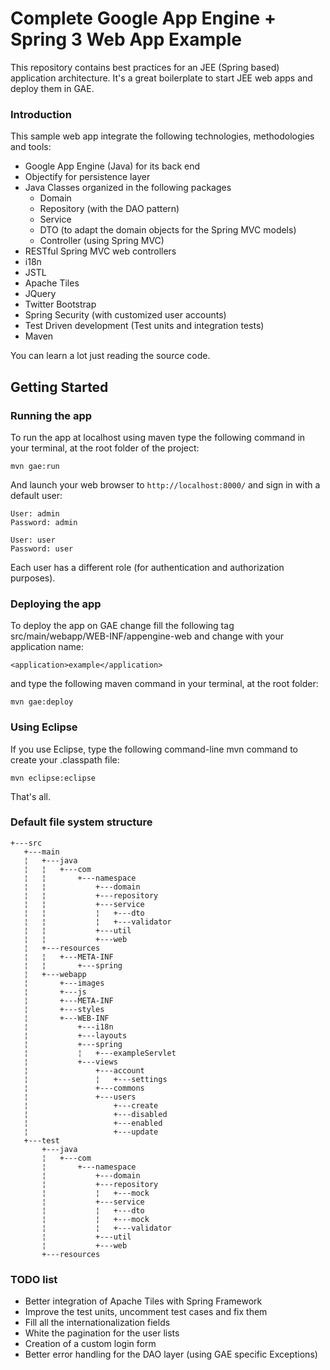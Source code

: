 Complete Google App Engine + Spring 3 Web App Example
===============================================================================

This repository contains best practices for an JEE (Spring based) application architecture. It's a great boilerplate to start JEE web apps and deploy them in GAE. 

### Introduction

This sample web app integrate the following technologies, methodologies and tools:

* Google App Engine (Java) for its back end
* Objectify for persistence layer
* Java Classes organized in the following packages 
	+ Domain
	+ Repository (with the DAO pattern)
	+ Service
	+ DTO (to adapt the domain objects for the Spring MVC models)
	+ Controller (using Spring MVC)
* RESTful Spring MVC web controllers
* i18n
* JSTL
* Apache Tiles
* JQuery
* Twitter Bootstrap
* Spring Security (with customized user accounts)
* Test Driven development (Test units and integration tests)
* Maven

You can learn a lot just reading the source code. 

Getting Started
---------------

### Running the app

To run the app at localhost using maven type the following command in your terminal, at the root folder of the project:
``` 
mvn gae:run
```
And launch your web browser to `http://localhost:8000/` and sign in with a default user:

``` 
User: admin
Password: admin
```

``` 
User: user
Password: user
```

Each user has a different role (for authentication and authorization purposes).


### Deploying the app

To deploy the app on GAE change fill the following tag src/main/webapp/WEB-INF/appengine-web and change with your application name:
``` 
<application>example</application>
```
and type the following maven command in your terminal, at the root folder:
``` 
mvn gae:deploy
```

### Using Eclipse

If you use Eclipse, type the following command-line mvn command to create your .classpath file: 
``` 
mvn eclipse:eclipse
```

That's all.

### Default file system structure
``` 
+---src
   +---main
   ¦   +---java
   ¦   ¦   +---com
   ¦   ¦       +---namespace
   ¦   ¦           +---domain
   ¦   ¦           +---repository
   ¦   ¦           +---service
   ¦   ¦           ¦   +---dto
   ¦   ¦           ¦   +---validator
   ¦   ¦           +---util
   ¦   ¦           +---web
   ¦   +---resources
   ¦   ¦   +---META-INF
   ¦   ¦       +---spring
   ¦   +---webapp
   ¦       +---images
   ¦       +---js
   ¦       +---META-INF
   ¦       +---styles
   ¦       +---WEB-INF
   ¦           +---i18n
   ¦           +---layouts
   ¦           +---spring
   ¦           ¦   +---exampleServlet
   ¦           +---views
   ¦               +---account
   ¦               ¦   +---settings
   ¦               +---commons
   ¦               +---users
   ¦                   +---create
   ¦                   +---disabled
   ¦                   +---enabled
   ¦                   +---update
   +---test
       +---java
       ¦   +---com
       ¦       +---namespace
       ¦           +---domain
       ¦           +---repository
       ¦           ¦   +---mock
       ¦           +---service
       ¦           ¦   +---dto
       ¦           ¦   +---mock
       ¦           ¦   +---validator
       ¦           +---util
       ¦           +---web
       +---resources
```


### TODO list

* Better integration of Apache Tiles with Spring Framework
* Improve the test units, uncomment test cases and fix them
* Fill all the internationalization fields 
* White the pagination for the user lists
* Creation of a custom login form
* Better error handling for the DAO layer (using GAE specific Exceptions)
